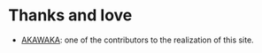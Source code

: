 # Thanks and love

- [AKAWAKA](https://github.com/akawakaweb): one of the contributors to the realization of this site.

